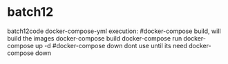 # batch12
batch12code
docker-compose-yml
execution:
#docker-compose build, will build the images
docker-compose build
docker-compose run
docker-compose up -d
#docker-compose down dont use until its need
docker-compose down
